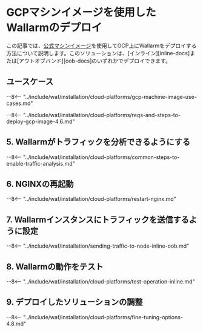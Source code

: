 # GCPマシンイメージを使用したWallarmのデプロイ

この記事では、[公式マシンイメージ](https://console.cloud.google.com/launcher/details/wallarm-node-195710/wallarm-node)を使用してGCP上にWallarmをデプロイする方法について説明します。このソリューションは、[インライン][inline-docs]または[アウトオブバンド][oob-docs]のいずれかでデプロイできます。

## ユースケース

--8<-- "../include/waf/installation/cloud-platforms/gcp-machine-image-use-cases.md"

--8<-- "../include/waf/installation/cloud-platforms/reqs-and-steps-to-deploy-gcp-image-4.6.md"

## 5. Wallarmがトラフィックを分析できるようにする

--8<-- "../include/waf/installation/cloud-platforms/common-steps-to-enable-traffic-analysis.md"

## 6. NGINXの再起動

--8<-- "../include/waf/installation/cloud-platforms/restart-nginx.md"

## 7. Wallarmインスタンスにトラフィックを送信するように設定

--8<-- "../include/waf/installation/sending-traffic-to-node-inline-oob.md"

## 8. Wallarmの動作をテスト

--8<-- "../include/waf/installation/cloud-platforms/test-operation-inline.md"

## 9. デプロイしたソリューションの調整

--8<-- "../include/waf/installation/cloud-platforms/fine-tuning-options-4.8.md"
